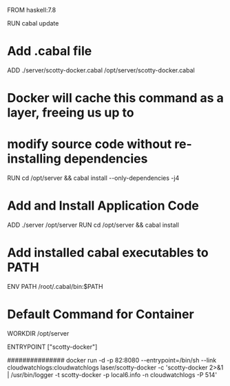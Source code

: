 FROM haskell:7.8

RUN cabal update

# Add .cabal file
ADD ./server/scotty-docker.cabal /opt/server/scotty-docker.cabal

# Docker will cache this command as a layer, freeing us up to
# modify source code without re-installing dependencies
RUN cd /opt/server && cabal install --only-dependencies -j4

# Add and Install Application Code
ADD ./server /opt/server
RUN cd /opt/server && cabal install

# Add installed cabal executables to PATH
ENV PATH /root/.cabal/bin:$PATH

# Default Command for Container
WORKDIR /opt/server

ENTRYPOINT ["scotty-docker"]



###############
docker run -d -p 82:8080 --entrypoint=/bin/sh --link cloudwatchlogs:cloudwatchlogs laser/scotty-docker -c 'scotty-docker 2>&1 | /usr/bin/logger -t scotty-docker -p local6.info -n cloudwatchlogs -P 514'